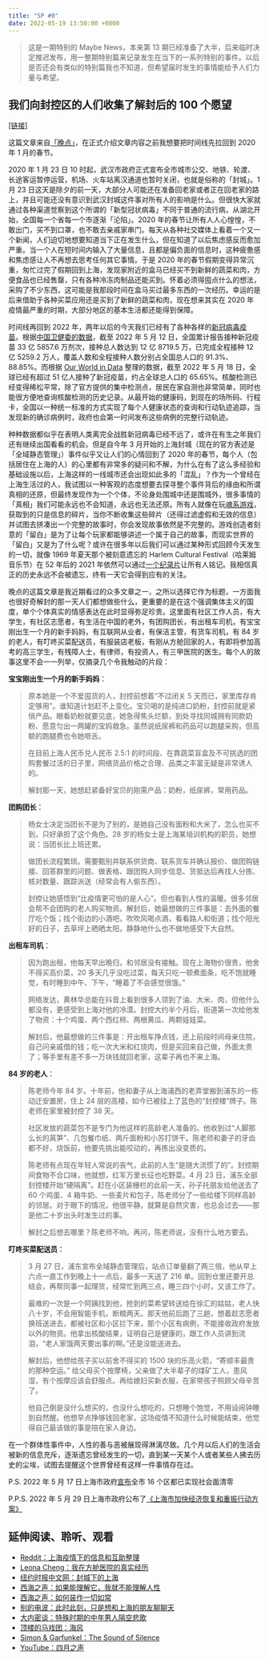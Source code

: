```yaml
---
title: "SP #0"
date: 2022-05-19 13:50:00 +0800
---
```


> 这是一期特别的 Maybe News，本来第 13 期已经准备了大半，后来临时决定推迟发布，用一整期特别篇来记录发生在当下的一系列特别的事件。以后是否还会有类似的特别篇我也不知道，但希望届时发生的事情能给予人们力量与希望。

<!--truncate-->

## 我们向封控区的人们收集了解封后的 100 个愿望

[[链接]](https://mp.weixin.qq.com/s/ksFU-js4r2-VErQbCSSe6Q)

这篇文章来自[「晚点」](https://www.latepost.com)，在正式介绍文章内容之前我想要把时间线先拉回到 2020 年 1 月的春节。

2020 年 1 月 23 日 10 时起，武汉市政府正式宣布全市城市公交、地铁、轮渡、长途客运暂停运营，机场、火车站离汉通道也暂时关闭，也就是俗称的「封城」。1 月 23 日这天是除夕的前一天，大部分人可能还在准备回老家或者正在回老家的路上，并且可能还没有意识到武汉封城这件事对所有人的影响是什么。但很快大家就通过各种渠道觉察到这个所谓的「新型冠状病毒」不同于普通的流行病，从湖北开始，全国每一个省每一个市逐渐「沦陷」。2020 年的春节让所有人人心惶惶，不敢出门，买不到口罩，也不敢去亲戚家串门。每天从各种社交媒体上看着一个又一个新闻，人们迫切地想要知道当下正在发生什么，但在知道了以后焦虑感反而愈加严重。当一个人在短时间内输入了大量信息，且都是偏负面的信息时，这种疲惫感和焦虑感让人不再想去思考任何其它事情。于是 2020 年的春节假期变得异常沉重，匆忙过完了假期回到上海，发现家附近的盒马已经买不到新鲜的蔬菜和肉，方便食品也已经售罄，只有各种冷冻肉制品还能买到。怀着必须得囤点什么的想法，采购了不少东西，这可能是我那段时间在盒马买过最多东西的一次经历。幸运的是后来借助于各种买菜应用还是买到了新鲜的蔬菜和肉，现在想来其实在 2020 年疫情最严重的时期，大部分地区的基本生活都还能得到保障。

时间线再回到 2022 年，两年以后的今天我们已经有了各种各样的[新冠病毒疫苗](https://en.wikipedia.org/wiki/COVID-19_vaccine)。根据[中国卫健委的数据](http://www.nhc.gov.cn/xcs/s3574/202205/3e9cae4a4a6b4c03b74fb58b50871e47.shtml)，截至 2022 年 5 月 12 日，全国累计报告接种新冠疫苗 33 亿 5857.6 万剂次，接种总人数达到 12 亿 8719.5 万，已完成全程接种 12 亿 5259.2 万人，覆盖人数和全程接种人数分别占全国总人口的 91.3%、88.85%。而根据 [Our World in Data](https://ourworldindata.org/coronavirus) 整理的数据，截至 2022 年 5 月 18 日，全球已经有超过 51 亿人接种了新冠疫苗，约占全球总人口的 65.65%。核酸检测已经变得稀松平常，除了官方提供的集中检测点，居民在家自测也非常简单，同时也能很方便地查询核酸检测的历史记录。从最开始的健康码，到现在的场所码、行程卡，全国以一种统一标准的方式实现了每个人健康状态的查询和行动轨迹追踪，当发现新的确诊病例时，政府也会第一时间发布这些病例的完整行动轨迹。

种种数据都似乎在表明人类离完全战胜新冠病毒已经不远了，或许在有生之年我们还有继续出国看看的机会。但是自今年 3 月开始的上海封城（现在的官方表述是「全域静态管理」）事件似乎又让人们的心情回到了 2020 年的春节，每个人（包括居住在上海的人）的心里都有非常多的疑问和不解，为什么在有了这么多经验和基础设施以后，上海这样的一线城市还会出现如此多的「混乱」？作为一个曾经在上海生活过的人，我试图以一种客观的态度想要去探寻整个事件背后的缘由和所谓真相的还原，但最终发现作为一个个体，不论身处围城中还是围城外，很多事情的「真相」我们可能永远也不会知道，永远也无法还原。所有人就像在玩[魂系游戏](https://en.wikipedia.org/wiki/Souls_(series))，获取到的只是信息的碎片，当你不断收集这些碎片（还得过滤虚假和无效的信息）并试图去拼凑出一个完整的故事时，你会发现故事依然是不完整的。游戏创造者刻意的「留白」是为了让每个玩家都能够讲述一个属于自己的故事，而现实世界的「留白」又是为了什么呢？或许在很多年以后我们可以通过某种形式回顾今天发生的一切，就像 1969 年夏天那个被刻意遗忘的 Harlem Cultural Festival（哈莱姆音乐节）在 52 年后的 2021 年依然可以通过[一个纪录片](https://movie.douban.com/subject/35288813)让所有人铭记。我相信真正的历史永远不会被遗忘，终有一天它会得到应有的关注。

晚点的这篇文章是我近期看过的众多文章之一，之所以选择它作为标题，一方面我也很好奇解封的那一天人们都想做些什么，更重要的是在这个强调集体主义的国度，单个个体真实的情感表达在此时显得弥足珍贵。这里面有社区工作人员，有大学生，有社区志愿者，有生活在中国的老外，有团购团长，有出租车司机，有宝宝刚出生一个月的新手妈妈，有互联网从业者，有保洁主管，有货车司机，有 84 岁的老人，有叮咚买菜配送员，有服装店老板，有刚从方舱回家的人，有即将参加高考的高三学生，有残障人士，有律师，有投资人，有三甲医院的医生。每个人的故事这里不会一一列举，仅摘录几个令我触动的片段：

**宝宝刚出生一个月的新手妈妈**：

> 原本她是一个不爱囤货的人，封控前想着“不过闭关 5 天而已，家里库存肯定够用”。谁知道计划赶不上变化。宝贝喝的是纯进口奶粉，封控前就是紧俏产品。眼看奶粉就要见底，她急得焦头烂额，到处寻找同城拥有同款奶粉、愿意匀出一两罐的宝妈救急。虽然说纸尿裤和药品可以跑腿采购，但高额的跑腿费也令她咂舌。
>
> 在目前上海人民币兑人民币 2.5:1 的时间段、在靠蔬菜盲盒及不可挑选的团购套餐过活的日子里，网络货品价格之合理、品类之丰富无疑是非常诱人的。
>
> 解封那一天，她想赶紧备好宝贝的刚需产品：奶粉，纸尿裤，常用药品。

**团购团长**：

> 杨女士决定当团长不是为了别的，是她自己没有面粉和大米了，怎么也买不到，只好承担了这个角色。28 岁的杨女士是上海某培训机构的职员，她想说：当团长比上班还累。
>
> 做团长流程繁琐。需要甄别并联系供货商、联系货车并确认报价、做团购链接、回答群里的问题、做表格、跟团购人同步信息、货抵达后再找人分拣、核对数量、跟踪派送（经常会有人偷东西）。
>
> 封控让她感悟到“比疫情更可怕的是人心”。但也看到人性的温暖。很多邻居会帮不会团购的老人购买物资。解封后，她最想做的三件事是：去外面的餐厅吃个饭；找个街边的小酒吧，吹吹风喝点酒，看看路人和街道；找个阳光好的日子，去草坪上晒晒太阳，静静地什么也不做地感受下大自然。

**出租车司机**：

> 因为跑出租，他每天早出晚归，和邻居没有接触。现在上海物价很贵，他舍不得买高价菜，20 多天几乎没吃过菜，每天只吃一顿煮面条，吃不饱就睡觉，有时睡到中午、下午，“睡着了不会感觉很饿。”
>
> 网络发达，黄林华总能在抖音上看到很多人领到了油、大米、肉，但他什么都没有，更感受到上海对他的冷漠。封控大约半个月后，街道第一次给他发了物资：十个鸡蛋、两个西红柿、两根黄瓜、两颗娃娃菜。
>
> 解封后，他最想做的三件事是：开出租车挣点钱，还上前段时间母亲住院，自己问亲戚借的钱；吃一次大米和红烧肉，但是买回来自己做，外面太贵了；等手里有差不多一万块钱就回老家，这辈子再也不来上海。

**84 岁的老人**：

> 陈老师今年 84 岁。十年前，他和妻子从上海浦西的老弄堂搬到浦东的一栋动迁安置房，住上 24 层的高楼，如今已被挂上了蓝色的“封控楼”牌子。陈老师在家里被封控了 38 天。
>
> 社区发放的蔬菜包不是专门为他这样的高龄老人准备的。他收到过“人脚那么长的莴笋”、几包餐巾纸、两斤面粉和小苏打饼干。陈老师和妻子的牙齿都不好，烧饭前，他要先挑出能咬动的，再拣出没变质的。
>
> 陈老师有点现在年轻人常说的丧气，此前的人生“是随大流惯了的”。封控期间食物不合口味，他就想，红军万里长征也吃野菜。4 月 23 日，浦东全部封控楼开始“硬隔离”。赶在小区装栅栏的此前一天，孙子托朋友给他送去了 60 个鸡蛋、4 箱牛奶、一些麦片和包子，陈老师分了一些给楼下同样高龄的邻居。对于眼下的情况，他很平静。就算是自然灾害，也总会过去——那是他二十岁出头时发生过的事。
>
> 解封之后想去哪里？陈老师不响。再问，陈老师说，没有什么地方要去。

**叮咚买菜配送员**：

> 3 月 27 日，浦东宣布全域静态管理后，站点订单量翻了两三倍，他从早上六点一直工作到晚上十一点后，最多一天送了 216 单。回到仓里还要开总结会，再帮同事一起理货，经常忙到两三点，睡三四个小时，又该工作了。
>
> 最难的一次是一个阿姨找到他，抢到的菜希望转送给在徐汇的姑姑，老人快八十岁，不会用智能手机，断粮两天。那天他前后跑了三趟，想着趁志愿者换班送进去，都被社区和小区拦下来，那个小区有病例，不能接收政府发放以外的物资。他拿出核酸结果，证明自己是健康的，跟工作人员讲到流泪，“老人家饿两天要出事的啊。”还是没能送进去。
>
> 解封后，他想给孩子买以前舍不得买的 1500 块的乐高火箭，“寄顺丰最贵的那种空运。” 给父母买个按摩椅，父亲做了大半辈子的煤矿工人，患风湿，有个按摩应该会舒服点。再给媳妇买新衣服，在家带孩子照顾父母辛苦了。
>
> 他自己倒是没什么想买的，也没什么想吃的，只想睡个饱觉，不用设闹钟睡到自然醒。他想早点挣够钱回老家，这场疫情不知道什么时候能结束，他觉得自己最该做的事是陪在家人身边。

在一个群体性事件中，人性的善与恶被展现得淋漓尽致。几个月以后人们的生活会被新的信息充斥，逐渐遗忘曾经发生的一切，直到某一天某个人或者某些人拂去历史的尘埃，试图去提醒这个世界曾经有这样一件事情存在过。

P.S. 2022 年 5 月 17 日上海市政府[宣布](https://mp.weixin.qq.com/s/9gRo_PWkDKwHJyOkhxj2jg)全市 16 个区都已实现社会面清零

P.P.S. 2022 年 5 月 29 日上海市政府公布了[《上海市加快经济恢复和重振行动方案》](https://mp.weixin.qq.com/s/dxBB9jvk_yckTs29PVB1Tw)

## 延伸阅读、聆听、观看
- [Reddit：上海疫情下的信息和互助整理](https://www.reddit.com/r/China_irl/comments/tz4bct/%E4%B8%8A%E6%B5%B7%E7%96%AB%E6%83%85%E4%B8%8B%E7%9A%84%E4%BF%A1%E6%81%AF%E5%92%8C%E4%BA%92%E5%8A%A9%E6%95%B4%E7%90%86/)
- [Leona Cheng：我在方舱医院的真实经历](https://mp.weixin.qq.com/s/myNgBMgideMQiaJGOpSyBA)
- [纽约时报中文网：封城下的上海](https://www.nytimes.com/zh/interactive/2022/05/04/world/asia/shanghai-lockdown-chinese.html)
- [西海之声：如果能理解它，我就不能理解人性](https://music.163.com/#/program?id=2502966569)
- [西海之声：如何装作一切如常](https://music.163.com/#/program?id=2499103534)
- [别的电波：此时此刻，只是想和上海的朋友聊聊天](https://music.163.com/#/program?id=2502027686)
- [大内密谈：特殊时期的中年男人隔空悲歌](https://music.163.com/#/program?id=2502996453)
- [顶楼的马戏团：海风](https://music.163.com/#/song?id=28577827)
- [Simon & Garfunkel：The Sound of Silence](https://music.163.com/#/song?id=21598238)
- [YouTube：四月之声](https://www.youtube.com/watch?v=mBdOXwdBn5s&ab_channel=404%E8%B5%84%E6%96%99%E9%A6%86)
